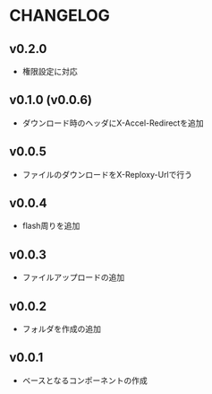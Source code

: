 # CHANGELOG

## v0.2.0
- 権限設定に対応

## v0.1.0 (v0.0.6)
- ダウンロード時のヘッダにX-Accel-Redirectを追加

## v0.0.5
- ファイルのダウンロードをX-Reploxy-Urlで行う

## v0.0.4
- flash周りを追加

## v0.0.3
- ファイルアップロードの追加

## v0.0.2
- フォルダを作成の追加

## v0.0.1
- ベースとなるコンポーネントの作成
